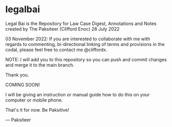 # legalbai
Legal Bai is the Repository for Law Case Digest, Annotations and Notes created by The Paksiteer (Clifford Enoc) 28 July 2022

03 November 2022: If you are interested to collaborate with me with regards to commenting, bi-directional linking of terms and provisions in the codal, please feel free to contact me @cliffordx.

NOTE: I will add you to this repository so you can push and commit changes and merge it to the main branch. 

Thank you.

COMING SOON!

I will be giving an instruction or manual guide how to do this on your computer or mobile phone.

That's it for now. Be Paksitive!

— Paksiteer
